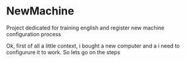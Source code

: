 # NewMachine
Project dedicated for training english and register new machine configuration process

Ok, first of all a little context, i bought a new computer and a i need to configurure it to work. So lets go on the steps
